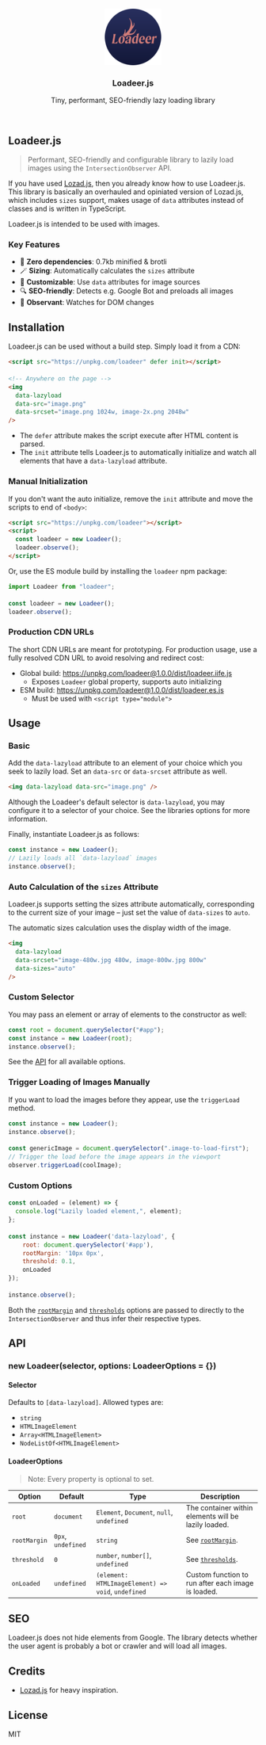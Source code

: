 <p align="center">
  <img src="./.github/icon.svg" alt="Logo of Loadeer.js" width="114" height="114">
</p>

<h3 align="center">Loadeer.js</h3>

<p align="center">
  Tiny, performant, SEO-friendly lazy loading library<br>
</p>

<br>

## Loadeer.js

> Performant, SEO-friendly and configurable library to lazily load images using the `IntersectionObserver` API.

If you have used [Lozad.js](https://github.com/ApoorvSaxena/lozad.js), then you already know how to use Loadeer.js. This library is basically an overhauled and opiniated version of Lozad.js, which includes `sizes` support, makes usage of `data` attributes instead of classes and is written in TypeScript.

Loadeer.js is intended to be used with images.

### Key Features

- 🍃 **Zero dependencies**: 0.7kb minified & brotli
- 🪄 **Sizing**: Automatically calculates the `sizes` attribute
- 🔧 **Customizable**: Use `data` attributes for image sources
- 🔍 **SEO-friendly**: Detects e.g. Google Bot and preloads all images
- 👀 **Observant**: Watches for DOM changes

## Installation

Loadeer.js can be used without a build step. Simply load it from a CDN:

```html
<script src="https://unpkg.com/loadeer" defer init></script>

<!-- Anywhere on the page -->
<img
  data-lazyload
  data-src="image.png"
  data-srcset="image.png 1024w, image-2x.png 2048w"
/>
```

- The `defer` attribute makes the script execute after HTML content is parsed.
- The `init` attribute tells Loadeer.js to automatically initialize and watch all elements that have a `data-lazyload` attribute.

### Manual Initialization

If you don't want the auto initialize, remove the `init` attribute and move the scripts to end of `<body>`:

```html
<script src="https://unpkg.com/loadeer"></script>
<script>
  const loadeer = new Loadeer();
  loadeer.observe();
</script>
```

Or, use the ES module build by installing the `loadeer` npm package:

```js
import Loadeer from "loadeer";

const loadeer = new Loadeer();
loadeer.observe();
```

### Production CDN URLs

The short CDN URLs are meant for prototyping. For production usage, use a fully resolved CDN URL to avoid resolving and redirect cost:

- Global build: https://unpkg.com/loadeer@1.0.0/dist/loadeer.iife.js
  - Exposes `Loadeer` global property, supports auto initializing
- ESM build: https://unpkg.com/loadeer@1.0.0/dist/loadeer.es.js
  - Must be used with `<script type="module">`

## Usage

### Basic

Add the `data-lazyload` attribute to an element of your choice which you seek to lazily load. Set an `data-src` or `data-srcset` attribute as well.

```html
<img data-lazyload data-src="image.png" />
```

Although the Loadeer's default selector is `data-lazyload`, you may configure it to a selector of your choice. See the libraries options for more information.

Finally, instantiate Loadeer.js as follows:

```js
const instance = new Loadeer();
// Lazily loads all `data-lazyload` images
instance.observe();
```

### Auto Calculation of the `sizes` Attribute

Loadeer.js supports setting the sizes attribute automatically, corresponding to the current size of your image – just set the value of `data-sizes` to `auto`.

The automatic sizes calculation uses the display width of the image.

```html
<img
  data-lazyload
  data-srcset="image-480w.jpg 480w, image-800w.jpg 800w"
  data-sizes="auto"
/>
```

### Custom Selector

You may pass an element or array of elements to the constructor as well:

```js
const root = document.querySelector("#app");
const instance = new Loadeer(root);
instance.observe();
```

See the [API](#api) for all available options.

### Trigger Loading of Images Manually

If you want to load the images before they appear, use the `triggerLoad` method.

```js
const instance = new Loadeer();
instance.observe();

const genericImage = document.querySelector(".image-to-load-first");
// Trigger the load before the image appears in the viewport
observer.triggerLoad(coolImage);
```

### Custom Options

```js
const onLoaded = (element) => {
  console.log("Lazily loaded element,", element);
};

const instance = new Loadeer('data-lazyload', {
    root: document.querySelector('#app'),
    rootMargin: '10px 0px',
    threshold: 0.1,
    onLoaded
});

instance.observe();
```

Both the [`rootMargin`](https://developer.mozilla.org/en-US/docs/Web/API/IntersectionObserver/rootMargin) and [`thresholds`](https://developer.mozilla.org/en-US/docs/Web/API/IntersectionObserver/thresholds) options are passed to directly to the `IntersectionObserver` and thus infer their respective types.

## API

### new Loadeer(selector, options: LoadeerOptions = {})

#### Selector

Defaults to `[data-lazyload]`. Allowed types are:

- `string`
- `HTMLImageElement`
- `Array<HTMLImageElement>`
- `NodeListOf<HTMLImageElement>`

#### LoadeerOptions

> Note: Every property is optional to set.

| Option       | Default            | Type                                               | Description                                                                                           |
| ------------ | ------------------ | -------------------------------------------------- | ----------------------------------------------------------------------------------------------------- |
| `root`       | `document`         | `Element`, `Document`, `null`, `undefined`         | The container within elements will be lazily loaded.                                                  |
| `rootMargin` | `0px`, `undefined` | `string`                                           | See [`rootMargin`](https://developer.mozilla.org/en-US/docs/Web/API/IntersectionObserver/rootMargin). |
| `threshold`  | `0`                | `number`, `number[]`, `undefined`                  | See [`thresholds`](https://developer.mozilla.org/en-US/docs/Web/API/IntersectionObserver/thresholds). |
| `onLoaded`   | `undefined`        | `(element: HTMLImageElement) => void`, `undefined` | Custom function to run after each image is loaded.                                                    |

## SEO

Loadeer.js does not hide elements from Google. The library detects whether the user agent is probably a bot or crawler and will load all images.

## Credits

- [Lozad.js](https://github.com/ApoorvSaxena/lozad.js) for heavy inspiration.

## License

MIT
